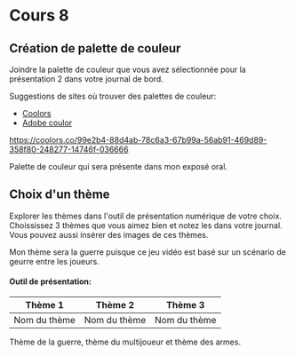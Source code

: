 # Cours 8
## Création de palette de couleur
Joindre la palette de couleur que vous avez sélectionnée pour la présentation 2 dans votre journal de bord.   

Suggestions de sites où trouver des palettes de couleur: 
* [Coolors](https://coolors.co/)
* [Adobe coulor](https://color.adobe.com/fr/create/color-wheel)

https://coolors.co/99e2b4-88d4ab-78c6a3-67b99a-56ab91-469d89-358f80-248277-14746f-036666

Palette de couleur qui sera présente dans mon exposé oral.

## Choix d'un thème 
Explorer les thèmes dans l'outil de présentation numérique de votre choix. Choississez 3 thèmes que vous aimez bien et notez les dans votre journal. Vous pouvez aussi insérer des images de ces thèmes. 

Mon thème sera la guerre puisque ce jeu vidéo est basé sur un scénario de geurre entre les joueurs.

#### Outil de présentation:    
Thème 1 | Thème 2 | Thème 3
--| -- | --
Nom du thème  | Nom du thème | Nom du thème 

Thème de la guerre, thème du multijoueur et thème des armes.
